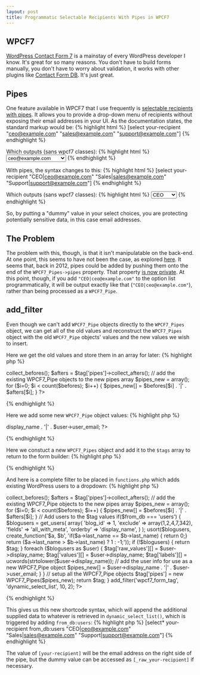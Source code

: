 ```yaml
---
layout: post
title: Programmatic Selectable Recipients With Pipes in WPCF7
---
```


## WPCF7

[WordPress Contact Form 7](http://wordpress.org/plugins/contact-form-7/) is a mainstay of every WordPress developer I know. It's great for so many reasons. You don't have to build forms manually, you don't have to worry about validation, it works with other plugins like [Contact Form DB](https://wordpress.org/plugins/contact-form-7-to-database-extension/). It's just great.

## Pipes

One feature available in WPCF7 that I use frequently is [selectable recipients with pipes](http://contactform7.com/selectable-recipient-with-pipes/). It allows you to provide a drop-down menu of recipients without exposing their email addresses in your UI. As the documentation states, the standard markup would be:
{% highlight html %}
[select your-recipient "ceo@example.com"
                    "sales@example.com"
                    "support@example.com"]
{% endhighlight %}

Which outputs (sans wpcf7 classes):
{% highlight html %}
<select>
	<option value="ceo@example.com">ceo@example.com</option>
	<option value="sales@example.com">sales@example.com</option>
	<option value="support@example.com">support@example.com</option>
</select>
{% endhighlight %}

With pipes, the syntax changes to this:
{% highlight html %}
[select your-recipient "CEO|ceo@example.com"
                    "Sales|sales@example.com"
                    "Support|support@example.com"]
{% endhighlight %}

Which outputs (sans wpcf7 classes):
{% highlight html %}
<select>
	<option value="CEO">CEO</option>
	<option value="Sales">Sales</option>
	<option value="Support">Support</option>
</select>
{% endhighlight %}

So, by putting a "dummy" value in your select choices, you are protecting potentially sensitive data, in this case email addresses.

## The Problem

The problem with this, though, is that it isn't manipulatable on the back-end. At one point, this seems to have not been the case, as explored [here](http://www.leewillis.co.uk/dynamic-select-list-contact-form-7/). It seems that, back in 2012, pipes could be added by pushing them onto the end of the `WPCF7_Pipes->pipes` property. That property [is now private](http://hookr.io/classes/wpcf7_pipes/). At this point, though, if you add `"CEO|ceo@example.com"` to the option list programmatically, it will be output exactly like that (`"CEO|ceo@example.com"`), rather than being processed as a `WPCF7_Pipe`.

## add_filter

Even though we can't add `WPCF7_Pipe` objects directly to the `WPCF7_Pipes` object, we can get all of the old values and reconstruct the `WPCF7_Pipes` object with the old `WPCF7_Pipe` objects' values and the new values we wish to insert.

Here we get the old values and store them in an array for later:
{% highlight php %}
<?php
	// get the existing WPCF7_Pipe objects
	$befores = $tag['pipes']->collect_befores();
	$afters = $tag['pipes']->collect_afters();

	// add the existing WPCF7_Pipe objects to the new pipes array
	$pipes_new = array();
	for ($i=0; $i < count($befores); $i++) {
		$pipes_new[] = $befores[$i] . '|' . $afters[$i];
	}
?>
{% endhighlight %}

Here we add some new `WPCF7_Pipe` object values:
{% highlight php %}
<?php
	$pipes_new[] = $user->display_name . '|' . $user->user_email;
?>
{% endhighlight %}

Here we constuct a new `WPCF7_Pipes` object and add it to the `$tags` array to return to the form builder:
{% highlight php %}
<?php
	$tag['pipes'] = new WPCF7_Pipes($pipes_new);
?>
{% endhighlight %}

And here is a complete filter to be placed in `functions.php` which adds existing WordPress users to a dropdown:
{% highlight php %}
<?php

	function dynamic_select_list($tag, $unused) {

		$options = (array)$tag['options'];

		foreach ($options as $option) {
			if (preg_match('%^from_db:([-0-9a-zA-Z_]+)$%', $option, $matches)) {
				$from_db = $matches[1];
			}
		}

		if(!isset($from_db)) {
			return $tag;
		}

		// get the existing WPCF7_Pipe objects
		$befores = $tag['pipes']->collect_befores();
		$afters = $tag['pipes']->collect_afters();

		// add the existing WPCF7_Pipe objects to the new pipes array
		$pipes_new = array();
		for ($i=0; $i < count($befores); $i++) {
			$pipes_new[] = $befores[$i] . '|' . $afters[$i];
		}

		// Add users to the $tag values
		if($from_db === 'users') {
			$blogusers = get_users(
				array(
					'blog_id' => 1,
					'exclude' => array(1,2,4,7,342),
					'fields' => 'all_with_meta',
					'orderby' => 'display_name',
				)
			);
			usort($blogusers, create_function('$a, $b', 'if($a->last_name == $b->last_name) { return 0;} return ($a->last_name > $b->last_name) ? 1 : -1;'));

			if (!$blogusers) {
				return $tag;
			}

			foreach ($blogusers as $user) {
				$tag['raw_values'][] = $user->display_name;
				$tag['values'][] = $user->display_name;
				$tag['labels'][] = ucwords(strtolower($user->display_name));
				// add the user info for use as a new WPCF7_Pipe object
				$pipes_new[] = $user->display_name . '|' . $user->user_email;
			}
		}

		// setup all the WPCF7_Pipe objects
		$tag['pipes'] = new WPCF7_Pipes($pipes_new);

		return $tag;
	}
	add_filter('wpcf7_form_tag', 'dynamic_select_list', 10, 2);
?>
{% endhighlight %}

This gives us this new shortcode syntax, which will append the additional supplied data to whatever is retrieved in `dynamic_select_list()`, which is triggered by adding `from_db:users`:
{% highlight php %}
	[select* your-recipient from_db:users "CEO|ceo@example.com"
                    "Sales|sales@example.com"
                    "Support|support@example.com"]
{% endhighlight %}

The value of `[your-recipient]` will be the email address on the right side of the pipe, but the dummy value can be accessed as `[_raw_your-recipient]` if necessary.

